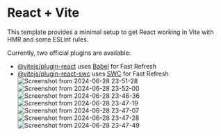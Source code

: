 # React + Vite

This template provides a minimal setup to get React working in Vite with HMR and some ESLint rules.

Currently, two official plugins are available:

- [@vitejs/plugin-react](https://github.com/vitejs/vite-plugin-react/blob/main/packages/plugin-react/README.md) uses [Babel](https://babeljs.io/) for Fast Refresh
- [@vitejs/plugin-react-swc](https://github.com/vitejs/vite-plugin-react-swc) uses [SWC](https://swc.rs/) for Fast Refresh
![Screenshot from 2024-06-28 23-51-28](https://github.com/Sandhya015/MERN-STACK/assets/144054124/7d712087-2a4f-42da-8fca-42da9a0d0a93)
![Screenshot from 2024-06-28 23-52-00](https://github.com/Sandhya015/MERN-STACK/assets/144054124/bd2c66a1-798f-457e-b2ef-17c47f026042)
![Screenshot from 2024-06-28 23-46-36](https://github.com/Sandhya015/MERN-STACK/assets/144054124/ee15122f-8b44-4fda-95ff-62866d3bb759)
![Screenshot from 2024-06-28 23-47-19](https://github.com/Sandhya015/MERN-STACK/assets/144054124/a5e2c8fe-17f3-4675-af9e-713528f76061)
![Screenshot from 2024-06-28 23-47-07](https://github.com/Sandhya015/MERN-STACK/assets/144054124/a684d1d5-ddee-4762-b6fd-ee8bad78b2a9)
![Screenshot from 2024-06-28 23-47-28](https://github.com/Sandhya015/MERN-STACK/assets/144054124/ee24d3d5-a661-47cb-9c65-b85543e68aa3)
![Screenshot from 2024-06-28 23-47-49](https://github.com/Sandhya015/MERN-STACK/assets/144054124/46397cb3-af29-4311-9281-9f842370cb1f)
